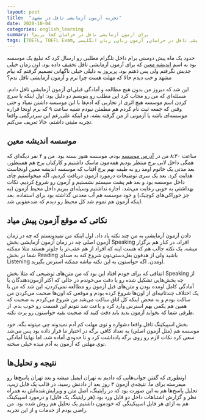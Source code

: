 ```yaml
---
layout: post
title:  "تجربه آزمون آزمایشی تافل در مشهد"
date: 2020-10-04
categories: english_learning
summary: برای آزمون آزمایشی تافل در خراسان کجا بریم؟
tags: [TOEFL, TOEFL Exam, آزمون آزمایشی تافل, مشهد, آزمون آزمایشی تافل در مشهد, آزمون آزمایشی تافل, آزمون آزمایشی تافل در خراسان, آزمون زبان, زبان انگلیسی]
---
```


حدود یک ماه پیش دوستی برام داخل تلگرام مطلبی رو ارسال کرد که تبلیغ یک موسسه بود به اسم [اندیشه معین](https://andishehmoein.academy) که برای آزمون آزمایشی تافل تخفیف داده بود. اون زمان خیلی جدیش نگرفتم ولی پس ذهنم بود. پریروز به دلیلی خیلی ناگهانی تصمیم گرفتم که بیام مشهد و خب دیدم حالا که مهلت هست چرا نرم و آزمون آزمایشی تافل ندم؟ 

این شد که دیروز من بدون هیچ مطالعه و آمادگی قبلی‌ای آزمون آزمایشی تافل دادم. مسئله‌ای که من رو مجاب کرد این مطلب رو بنویسم دو دلیل بود: اول اینکه با سرچ کردن اسم موسسه هیچ اثری از تجاربی که آدم‌ها با این موسسه داشتن نمیاد و حتی وقتی که جمعه ثبت نام کردم هم مطمئن نبودم شنبه ساعت ۹ که برم اونجا قراره موسسه‌ای باشه یا آزمونی از من گرفته بشه. دو اینکه علی‌رغم این سردرگمی واقعا تجربه مثبتی داشتم، حالا تعریف می‌کنم.

## موسسه اندیشه معین
ساعت ۸:۳۰ من در [آدرس موسسه](https://www.openstreetmap.org/node/4417954285) بودم. موسسه هنوز بسته بود. من و ۴ نفر دیگه‌ای که همگی داخل لابی برج منتظر بودیم همه‌مون ماسک داشتیم و کارکنان برج هم همینطور. بعد مدتی یک خانوم اومد رو به طبقه نهم برج آفتاب که موسسه اندیشه معین اونجاست هدایت کرد.
بعد یک سری توضیحات درمورد آزمون دریافت کردیم، اگه میخواستیم چای داخل موسسه بود و بعد هم پشت سیستم نشستیم و آزمون رو شروع کردیم. نکات بهداشتی به خوبی رعایت می‌شد، اجازه نداشتیم وسیله‌ای ببریم داخل محیط آزمون (به جز خوراکی‌های کوچیک) و خود موسسه هم آب معدنی گذاشته بود برای استفاده. بعد اینکه آزمون هم تموم شد کل محیط رو دیدم که ضدعفونی شد.

## نکاتی که موقع آزمون پیش میاد
دادن آزمون آزمایشی به من چند نکته یاد داد. اول اینکه من نمیدونستم که چه در زمان آزمون اصلی چه در زمان  آزمون آزمایشی بخش Speaking افراد، در کنار هم برگزار میشه. یک نکته جالب هم که هست اینه که افراد از هم عقب‌تر یا جلوتر هستند مثلا ممکنه شما در بخش Reading باشید ولی از هدفون بغل‌دستی‌تون شروع کنه به صدای Listening اومدن. اگه حواستون به این نکته نباشه ممکنه استرس بگیرید.

اتفاقی که برای خودم افتاد این بود که من متن‌های توضیحی که مثلا بخش Speaking از چه بخش‌هایی تشکیل شده رو با دقت می‌خوندم در حالی که اکثر آزمون‌دهندگان با آمادگی کامل اومده بودن و متن‌های قبل آزمون رو مطالعه نمی‌کردن، این شد که من با یک اختلاف چندثانیه‌ای از اون‌ها شروع کرده بودم و موقعی که اون‌ها صحبت می‌کردن من ساکت بودم و به محض اینکه کل اتاق ساکت می‌شد من شروع می‌کردم به صحبت که همین هم یکمی بهم استرس وارد کرد و باعث شد نتونم این قسمت رو خوب بدم. از طرفی شما که بخواید آزمون بدید باید دقت کنید که صحبت بقیه حواستون رو پرت نکنه.

بخش اسپیکینگ تافل واقعا دشواره و توی مهلت کم آدم نمیدونه چی میتونه بگه، خود موسسه هم (مثل آزمون اصلی) به تعداد کافی برگه در اختیار ما قرار داده بود پس می‌شد سعی کرد نکات لازم رو روی برگه یادداشت کرد و تا حدودی آماده شد، اما نهایتا آمادگی توی مهلتی که آزمون به آدم میده خیلی سخته.

## نتیجه و تحلیل‌ها
اونطوری که گفتن جواب‌هایی که دادیم به تهران ایمیل میشه و بعد تهران پاسخ‌ها رو میفرسته برای ما. نتیجه‌ی آزمون ۳ روز بعد از دادنش رسید، در قالب یک فایل زیپ. تحلیل پاسخ‌ها هم به این صورت بود که در رایتینگ، اصل متن و ویرایش‌شده‌اش به همراه نظر و گزارش اشتباهات داخل دو فایل ورد بود (هر رایتینگ یک فایل) و درمورد اسپیکینگ هم به ازای هر فایل اسپیکینگی که خودمون داشتیم یک تحلیل هم روش شده بود.
من راضی بودم از خدمات و از این تجربه.
